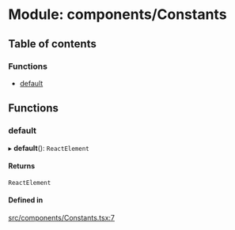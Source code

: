 # Module: components/Constants

## Table of contents

### Functions

- [default](../wiki/components.Constants#default)

## Functions

### default

▸ **default**(): `ReactElement`

#### Returns

`ReactElement`

#### Defined in

[src/components/Constants.tsx:7](https://github.com/ExperimentsByFileFighter/WebApp-PoC-technical-Documentation/blob/5171d3e/src/components/Constants.tsx#L7)
